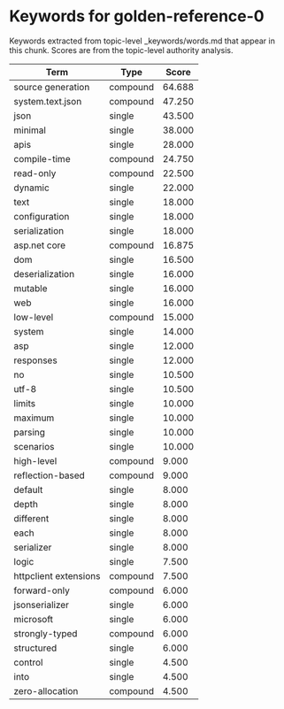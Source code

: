 # Keywords for golden-reference-0

Keywords extracted from topic-level _keywords/words.md that appear in this chunk.
Scores are from the topic-level authority analysis.

| Term | Type | Score |
|------|------|-------|
| source generation | compound | 64.688 |
| system.text.json | compound | 47.250 |
| json | single | 43.500 |
| minimal | single | 38.000 |
| apis | single | 28.000 |
| compile-time | compound | 24.750 |
| read-only | compound | 22.500 |
| dynamic | single | 22.000 |
| text | single | 18.000 |
| configuration | single | 18.000 |
| serialization | single | 18.000 |
| asp.net core | compound | 16.875 |
| dom | single | 16.500 |
| deserialization | single | 16.000 |
| mutable | single | 16.000 |
| web | single | 16.000 |
| low-level | compound | 15.000 |
| system | single | 14.000 |
| asp | single | 12.000 |
| responses | single | 12.000 |
| no | single | 10.500 |
| utf-8 | single | 10.500 |
| limits | single | 10.000 |
| maximum | single | 10.000 |
| parsing | single | 10.000 |
| scenarios | single | 10.000 |
| high-level | compound | 9.000 |
| reflection-based | compound | 9.000 |
| default | single | 8.000 |
| depth | single | 8.000 |
| different | single | 8.000 |
| each | single | 8.000 |
| serializer | single | 8.000 |
| logic | single | 7.500 |
| httpclient extensions | compound | 7.500 |
| forward-only | compound | 6.000 |
| jsonserializer | single | 6.000 |
| microsoft | single | 6.000 |
| strongly-typed | compound | 6.000 |
| structured | single | 6.000 |
| control | single | 4.500 |
| into | single | 4.500 |
| zero-allocation | compound | 4.500 |
